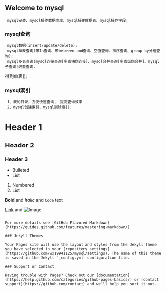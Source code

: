 ## Welcome to mysql

     mysql安装、mysql操作数据库库、mysql操作数据表、mysql操作字段;

### mysql查询
  
     mysql数据(insert/update/delete);
     mysql单表查询(带In查询、带between and查询、空值查询、排序查询、group by分组查询);
     mysql多表查询(mysql连接查询[多表横向连接]、mysql合并查询[多表纵向合并]、mysql子查询[嵌套查询，
  得到单表]);
  
### mysql索引
  
     1、表的目录，方便快速查询； 提高查询效率;  
     2、mysql创建索引、mysql删除索引;

# Header 1
## Header 2
### Header 3

- Bulleted
- List

1. Numbered
2. List

**Bold** and _Italic_ and `Code` text

[Link](url) and ![Image](src)
```

For more details see [GitHub Flavored Markdown](https://guides.github.com/features/mastering-markdown/).

### Jekyll Themes

Your Pages site will use the layout and styles from the Jekyll theme you have selected in your [repository settings](https://github.com/wx19941125/mysql/settings). The name of this theme is saved in the Jekyll `_config.yml` configuration file.

### Support or Contact

Having trouble with Pages? Check out our [documentation](https://help.github.com/categories/github-pages-basics/) or [contact support](https://github.com/contact) and we’ll help you sort it out.
